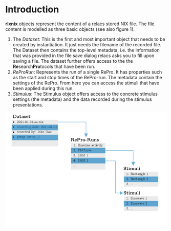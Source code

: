 # Introduction

**rlxnix** objects represent the content of a relacs stored NIX file. The file content is modelled as three basic objects (see also figure 1).

1. The *Dataset*: This is the first and most important object that needs to be created by instantiation. It just needs the filename of the recorded file. The Dataset then contains the top-level metadata, i.e. the information that was provided in the file save dialog relacs asks you to fill upon saving a file. The dataset further offers access to the the **Re**search**Pro**tocols that have been run. 
2. *ReProRun*: Represents the run of a single RePro. It has properties such as the start and stop times of the RePro-run. The metadata contain the settings of the RePro. From here you can access the stimuli that have been applied during this run.
3. *Stimulus*: The Stimulus object offers access to the concrete stimulus settings (the metadata) and the data recorded during the stimulus presentations.

![Object structure](./images/structure.png)

